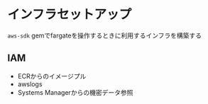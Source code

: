 インフラセットアップ
====================

`aws-sdk` gemでfargateを操作するときに利用するインフラを構築する

## IAM
* ECRからのイメージプル
* awslogs
* Systems Managerからの機密データ参照

